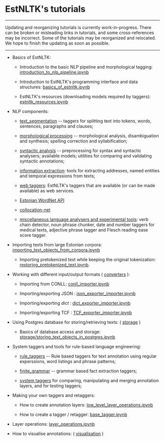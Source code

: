 # EstNLTK's tutorials 

---

Updating and reorganizing tutorials is currently work-in-progress. There can be broken or misleading links in tutorials, and some cross-references may be incorrect. Some of the tutorials may be reorganized and relocated. We hope to finish the updating as soon as possible. 

---


* Basics of EstNLTK:
    * Introduction to the basic NLP pipeline and morphological tagging:  [introduction_to_nlp_pipeline.ipynb](nlp_pipeline/introduction_to_nlp_pipeline.ipynb)

    * Introduction to EstNLTK's programming interface and data structures: [basics_of_estnltk.ipynb](basics_of_estnltk.ipynb)
     
    * EstNLTK's resources (downloading models required by taggers): [estnltk_resources.ipynb](estnltk_resources.ipynb) 

* NLP components:
    
    * [text_segmentation](nlp_pipeline/A_text_segmentation) -- taggers for splitting text into tokens, words, sentences, paragraphs and clauses;
    
    * [morphological processing](nlp_pipeline/B_morphology) -- morphological analysis, disambiguation and synthesis; spelling correction and syllabification;

    * [syntactic analysis](nlp_pipeline/C_syntax) -- preprocessing for syntax and syntactic analysers; available models; utilities for comparing and validating syntactic annotations;

    * [information extraction](nlp_pipeline/D_information_extraction): tools for extracting addresses, named entities and temporal expressions from texts;
   
    * [web taggers](taggers/web_taggers/web_taggers.ipynb): EstNLTK's taggers that are available (or can be made available) as web services.

    * [Estonian WordNet API](wordnet/wordnet.ipynb)

    * [collocation-net](collocation_net/tutorial.ipynb) 

    * [miscellaneous language analysers and experimental tools](nlp_pipeline/E_miscellaneous): verb chain detector, noun phrase chunker, date and number taggers for medical texts,  adjective phrase tagger and Flesch reading ease score tagger.
  
* Importing texts from large Estonian corpora: [importing_text_objects_from_corpora.ipynb](corpus_processing/importing_text_objects_from_corpora.ipynb)
    
    * Importing pretokenized text while keeping the original tokenization: [restoring_pretokenized_text.ipynb](corpus_processing/restoring_pretokenized_text.ipynb).

* Working with different input/output formats ( [converters](converters) ):

    * Importing from CONLL: [conll_importer.ipynb](converters/conll_importer.ipynb)
    
    * Importing/exporting JSON : [json_exporter_importer.ipynb](converters/json_exporter_importer.ipynb)

    * Importing/exporting _dict_ : [dict_exporter_importer.ipynb](converters/dict_exporter_importer.ipynb)
 
    * Importing/exporting TCF : [TCF_exporter_importer.ipynb](converters/TCF_exporter_importer.ipynb) 

* Using Postgres database for storing/retrieving texts: ( [storage](storage) )

    * Basics of database access and storage: [storage/storing_text_objects_in_postgres.ipynb](storage/storing_text_objects_in_postgres.ipynb)

* System taggers and tools for rule-based language engineering:

    * [rule_taggers](taggers/rule_taggers) -- Rule based taggers for text annotation using regular experssions, word listings and phrase patterns;

    * [finite_grammar](taggers/finite_grammar) -- grammar based fact extraction taggers;

    * [system taggers](taggers/system) for comparing, manipulating and merging annotation layers, and for testing taggers;

* Making your own taggers and retaggers:

    * How to create annotation layers: [low_level_layer_operations.ipynb](system/low_level_layer_operations.ipynb)
    
    * How to create a tagger / retagger: [base_tagger.ipynb](taggers/base_tagger.ipynb)

* Layer operations: [layer_operations.ipynb](system/layer_operations.ipynb)

* How to visualise annotations: ( [visualisation](visualisation) )